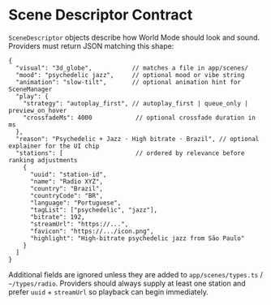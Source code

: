# Scene Descriptor Contract

`SceneDescriptor` objects describe how World Mode should look and sound. Providers must return JSON matching this shape:

```jsonc
{
  "visual": "3d_globe",           // matches a file in app/scenes/
  "mood": "psychedelic jazz",     // optional mood or vibe string
  "animation": "slow-tilt",       // optional animation hint for SceneManager
  "play": {
    "strategy": "autoplay_first", // autoplay_first | queue_only | preview_on_hover
    "crossfadeMs": 4000            // optional crossfade duration in ms
  },
  "reason": "Psychedelic + Jazz · High bitrate · Brazil", // optional explainer for the UI chip
  "stations": [                    // ordered by relevance before ranking adjustments
    {
      "uuid": "station-id",
      "name": "Radio XYZ",
      "country": "Brazil",
      "countryCode": "BR",
      "language": "Portuguese",
      "tagList": ["psychedelic", "jazz"],
      "bitrate": 192,
      "streamUrl": "https://...",
      "favicon": "https://.../icon.png",
      "highlight": "High-bitrate psychedelic jazz from São Paulo"
    }
  ]
}
```

Additional fields are ignored unless they are added to `app/scenes/types.ts` / `~/types/radio`. Providers should always supply at
least one station and prefer `uuid` + `streamUrl` so playback can begin immediately.
